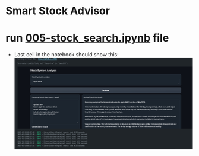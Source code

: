 # Smart Stock Advisor
# run [005-stock_search.ipynb](005-stock_search.ipynb) file
- Last cell in the notebook should show this:
![Gradio Sample Interface](gradio-sample.png)
